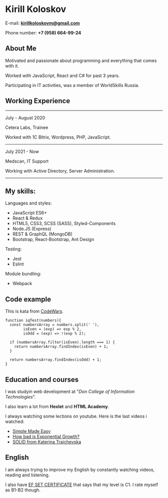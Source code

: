 # Kirill Koloskov

E-mail: **kirillkoloskovm@gmail.com**

Phone number: **+7 (958) 664-99-24**



## About Me

Motivated and passionate about programming and everything that comes with it.

Worked with JavaScript, React and C# for past 3 years.

Participating in IT activities, was a member of WorldSkills Russia.


## Working Experience

---

July - August 2020

Cetera Labs, Trainee

Worked with 1C Bitrix, Wordpress, PHP, JavaScript.

---

July 2021 - Now

Medscan, IT Support

Working with Active Directory, Server Administration.

---

## My skills:

Languages and styles:
* JavaScript ES6+
* React & Redux
* HTML5, CSS3, SCSS (SASS), Styled-Components
* Node.JS (Express)
* REST & GraphQL (MongoDB)
* Bootstrap, React-Bootstrap,  Ant Design

Testing:
* Jest
* Eslint

Module bundling:
* Webpack


## Code example

This is kata from [CodeWars](https://www.codewars.com/users/Cyber-Kira).

    function iqTest(numbers){
      const numbersArray = numbers.split(' '),
            isEven = (exp) => exp % 2,
            isOdd = (exp) => !(exp % 2);
      
      if (numbersArray.filter(isEven).length === 1) {
        return numbersArray.findIndex(isEven) + 1;
      }
      
      return numbersArray.findIndex(isOdd) + 1;
    }

## Education and courses

I was studyin web development at "*Don College of Information Technologies*".

I also learn a lot from **Hexlet** and **HTML Academy**.

I always watching some lections on youtube. Here is the last videos i watched:

- [Simple Made Easy](https://www.youtube.com/watch?v=eWbPLSJZ5Zw)
- [How bad is Exponential Growth?](https://www.youtube.com/watch?v=fpkQ_ZqZY4o&t)
- [SOLID from Katerina Trajchevska](https://www.youtube.com/watch?v=rtmFCcjEgEw)

## English

I am always trying to improve my English by constantly watching videos, reading and listening.

I also have [EF SET CERTIFICATE](https://www.efset.org/cert/hLfmwn) that says that my level is C1. I rate myself as B1-B2 though.
